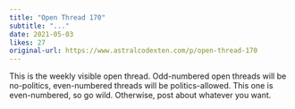 ```yaml
---
title: "Open Thread 170"
subtitle: "..."
date: 2021-05-03
likes: 27
original-url: https://www.astralcodexten.com/p/open-thread-170
---
```

This is the weekly visible open thread. Odd-numbered open threads will be no-politics, even-numbered threads will be politics-allowed. This one is even-numbered, so go wild. Otherwise, post about whatever you want.

